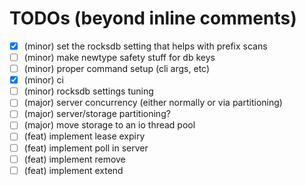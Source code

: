 # TODOs (beyond inline comments)

- [X] (minor) set the rocksdb setting that helps with prefix scans
- [ ] (minor) make newtype safety stuff for db keys
- [ ] (minor) proper command setup (cli args, etc)
- [X] (minor) ci
- [ ] (minor) rocksdb settings tuning
- [ ] (major) server concurrency (either normally or via partitioning)
- [ ] (major) server/storage partitioning?
- [ ] (major) move storage to an io thread pool
- [ ] (feat) implement lease expiry
- [ ] (feat) implement poll in server
- [ ] (feat) implement remove
- [ ] (feat) implement extend
